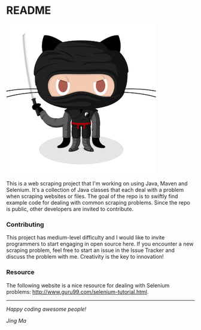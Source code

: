 # README

<img src="https://github.com/JingMa87/Web-Scraping-Collection/blob/master/img/Octocat%20ninja.jpg" width="400">

This is a web scraping project that I'm working on using Java, Maven and Selenium. 
It's a collection of Java classes that each deal with a problem when scraping websites or files.
The goal of the repo is to swiftly find example code for dealing with common scraping problems.
Since the repo is public, other developers are invited to contribute.

### Contributing

This project has medium-level difficulty and I would like to invite programmers to start engaging in open source here.
If you encounter a new scraping problem, feel free to start an issue in the Issue Tracker and discuss the problem with me.
Creativity is the key to innovation!

### Resource
The following website is a nice resource for dealing with Selenium problems: http://www.guru99.com/selenium-tutorial.html.

---

_Happy coding awesome people!_

_Jing Ma_
